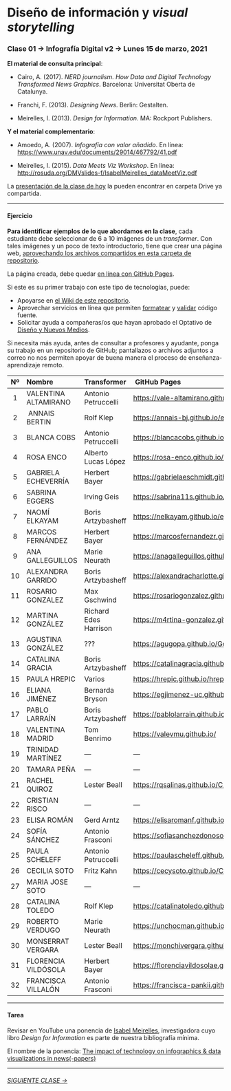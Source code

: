 # Diseño de información y *visual storytelling*

### Clase 01 → Infografía Digital v2 → Lunes 15 de marzo, 2021

**El material de consulta principal**:
 
- Cairo, A. (2017). *NERD journalism. How Data and Digital Technology Transformed News Graphics*. Barcelona: Universitat Oberta de Catalunya.

- Franchi, F. (2013). *Designing News*. Berlin: Gestalten.

- Meirelles, I. (2013). *Design for Information*. MA: Rockport Publishers.

**Y el material complementario**:

- Amoedo, A. (2007). *Infografía con valor añadido*. En línea: https://www.unav.edu/documents/29014/467792/41.pdf 

- Meirelles, I. (2015). *Data Meets Viz Workshop*. En línea: http://rosuda.org/DMVslides-f/IsabelMeirelles_dataMeetViz.pdf

La [presentación de la clase de hoy](https://docs.google.com/presentation/d/1j5rebTgSjs-YujZl2FtuM5mGCjnl-ABb6zsDhUxTCkE/edit?usp=sharing) la pueden encontrar en carpeta Drive ya compartida.

- - - - - - - 

#### Ejercicio

**Para identificar ejemplos de lo que abordamos en la clase**, cada estudiante debe seleccionar de 6 a 10 imágenes de un *transformer*. Con tales imágenes y un poco de texto introductorio, tiene que crear una página web, [aprovechando los archivos compartidos en esta carpeta de repositorio](https://profesorfaco.github.io/dno075-2021-1/clase-01/). 

La página creada, debe quedar [en línea con GitHub Pages](https://docs.github.com/es/github/working-with-github-pages/configuring-a-publishing-source-for-your-github-pages-site).

Si este es su primer trabajo con este tipo de tecnologías, puede:

- Apoyarse en [el Wiki de este repositorio](https://github.com/profesorfaco/dno075-2021-1/wiki). 
- Aprovechar servicios en línea que permiten [formatear](https://webformatter.com/html) y [validar](https://validator.w3.org/) código fuente.
- Solicitar ayuda a compañeras/os que hayan aprobado el Optativo de [Diseño y Nuevos Medios](https://github.com/profesorfaco/dno037-2020/).

Si necesita más ayuda, antes de consultar a profesores y ayudante, ponga su trabajo en un repositorio de GitHub; pantallazos o archivos adjuntos a correo no nos permiten apoyar de buena manera el proceso de enseñanza-aprendizaje remoto.

| Nº   | Nombre | Transformer | GitHub Pages |
|:-----:|:-----|:----------------|:-------------|
| 1  | VALENTINA ALTAMIRANO | Antonio Petruccelli | https://vale-altamirano.github.io/infodigital-clase1/ |
| 2  | ANNAIS BERTIN | Rolf Klep | https://annais-bj.github.io/ejercicio1-abj/ |
| 3  | BLANCA COBS | Antonio Petruccelli | https://blancacobs.github.io/Infografia-Digital-1/ |
| 4	 | ROSA ENCO | Alberto Lucas López | https://rosa-enco.github.io/Infografiadigital-actividad-2/ |
| 5	 | GABRIELA ECHEVERRÍA | Herbert Bayer | https://gabrielaeschmidt.github.io/infografia.digital-1/ |
| 6	 | SABRINA EGGERS | Irving Geis | https://sabrina11s.github.io/infodigital-1/ |
| 7	 | NAOMÍ ELKAYAM | Boris Artzybasheff | https://nelkayam.github.io/ejercicio-1/ |
| 8	 | MARCOS FERNÁNDEZ | Herbert Bayer | https://marcosfernandezr.github.io/clase-01/ |
| 9	 |  ANA GALLEGUILLOS | Marie Neurath | https://anagalleguillos.github.io/Clase-01/ |
| 10 |	ALEXANDRA GARRIDO | Boris Artzybasheff | https://alexandracharlotte.github.io/infografiadigital-clase1/ |
| 11 |	ROSARIO GONZALEZ | Max Gschwind | https://rosariogonzalez.github.io/infografiadigital-1/ |
| 12 |	MARTINA GONZÁLEZ | Richard Edes Harrison | https://m4rtina-gonzalez.github.io/infodigital-1/ |
| 13 |	AGUSTINA GONZÁLEZ | ??? | https://agugopa.github.io/Gonzalez_Agustina_trabajo_en_clases_1/ |
| 14 |	CATALINA GRACIA | Boris Artzybasheff | https://catalinagracia.github.io/infodigital-1/ |
| 15 |	PAULA HREPIC | Varios | https://hrepic.github.io/hrepic01/ |
| 16 |	ELIANA JIMÉNEZ | Bernarda Bryson | https://egjimenez-uc.github.io/Infodigital-1/ |
| 17 |	PABLO LARRAÍN | Boris Artzybasheff | https://pablolarrain.github.io/infografiadigital01/ |
| 18 |	VALENTINA MADRID | Tom Benrimo | https://valevmu.github.io/ |
| 19 |	TRINIDAD MARTÍNEZ | — | — |
| 20 |	TAMARA PEÑA | —	| — |
| 21 |	RACHEL QUIROZ | Lester Beall | https://rqsalinas.github.io/C1-InfoDigital-15.03.2021/ |
| 22 |	CRISTIAN RISCO | — | — |
| 23 |	ELISA ROMÁN | Gerd Arntz | https://elisaromanf.github.io/infodigital-clase01/ |
| 24 |	SOFÍA SÁNCHEZ | Antonio Frasconi | https://sofiasanchezdonoso.github.io/infodigital1/ |
| 25 |	PAULA SCHELEFF | Antonio Petruccelli | https://paulascheleff.github.io/infodigital-1/ |
| 26 |	CECILIA SOTO | Fritz Kahn | https://cecysoto.github.io/Clase-1/ |
| 27 |	MARIA JOSE SOTO | — | — |
| 28 |	CATALINA TOLEDO | Rolf Klep | https://catalinatoledo.github.io/infografia1/ |
| 29 |	ROBERTO VERDUGO | Marie Neurath | https://unchocman.github.io/Infografia-digital/ |
| 30 |	MONSERRAT VERGARA | Lester Beall | https://monchivergara.github.io/ejercicio1/ |
| 31 |	FLORENCIA VILDÓSOLA | Herbert Bayer | https://florenciavildosolae.github.io/infodigital1/ |
| 32 |	FRANCISCA VILLALÓN | Antonio Frasconi | https://francisca-pankii.github.io/clase1-transformer/ |

- - - - - - - 

#### Tarea

Revisar en YouTube una ponencia de [Isabel Meirelles](http://isabelmeirelles.com/), investigadora cuyo libro *Design for Information* es parte de nuestra bibliografía mínima.

El nombre de la ponencia: [The impact of technology on infographics & data visualizations in news(-papers)](https://youtu.be/Nb0HfCj1C7Q)

- - - - - - -

###### [SIGUIENTE CLASE →](https://github.com/profesorfaco/dno075-2021-1/tree/main/clase-02)
